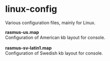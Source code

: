 linux-config
============

Various configuration files, mainly for Linux.

<b>rasmus-us.map</b></br>
Configuration of American kb layout for console.</br> 
</br>
<b>rasmus-sv-latin1.map</b></br>
Configuration of Swedish kb layout for console.</br>
</br> 

